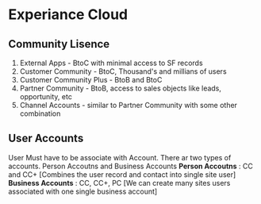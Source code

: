 # Experiance Cloud

## Community Lisence

1. External Apps - BtoC with minimal access to SF records
2. Customer Community - BtoC, Thousand's and millians of users
3. Customer Community Plus - BtoB and BtoC
4. Partner Community - BtoB, access to sales objects like leads, opportunity, etc
5. Channel Accounts - similar to Partner Community with some other combination

## User Accounts

User Must have to be associate with Account.
There ar two types of accounts. Person Accoutns and Business Accounts
**Person Accoutns** : CC and CC+ [Combines the user record and contact into single site user]
**Business Accounts** : CC, CC+, PC [We can create many sites users associated with one single business account]
